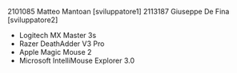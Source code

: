 2101085 Matteo Mantoan \[sviluppatore1]
2113187 Giuseppe De Fina \[sviluppatore2]

- Logitech MX Master 3s
- Razer DeathAdder V3 Pro
- Apple Magic Mouse 2
- Microsoft IntelliMouse Explorer 3.0
